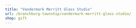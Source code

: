 ```yaml
---
title: "Vandermark Merritt Glass Studio"
url: /branchburg-township/vandermark-merritt-glass-studio/
shop: gift
---
```

